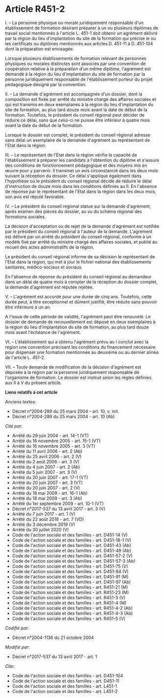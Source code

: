 # Article R451-2

I. – La personne physique ou morale juridiquement responsable d'un établissement de formation désirant préparer à un ou
plusieurs diplômes de travail social mentionnés à l'article L. 451-1 doit obtenir un agrément délivré par la région du lieu
d'implantation du site de la formation qui précise le ou les certificats ou diplômes mentionnés aux articles D. 451-11 à D.
451-104 dont la préparation est envisagée.

Lorsque plusieurs établissements de formation relevant de personnes physiques ou morales distinctes sont associés par une
convention de coopération relative à la préparation d'un même diplôme, l'agrément est demandé à la région du lieu
d'implantation du site de formation par la personne juridiquement responsable de l'établissement porteur du projet
pédagogique désigné par la convention.

II. – La demande d'agrément est accompagnée d'un dossier, dont la composition est fixée par arrêté du ministre chargé des
affaires sociales et qui est transmis en deux exemplaires à la région du lieu d'implantation du site de formation, au plus
tard douze mois avant la date de début de la formation. Toutefois, le président du conseil régional peut décider de réduire
ce délai, sans que celui-ci ne puisse être inférieur à quatre mois avant la date du début de la formation.

Lorsque le dossier est complet, le président du conseil régional adresse sans délai un exemplaire de la demande d'agrément au
représentant de l'Etat dans la région.

III. – Le représentant de l'Etat dans la région vérifie la capacité de l'établissement à préparer les candidats à l'obtention
du diplôme et s'assure des conditions de fonctionnement pédagogique et des moyens mis en œuvre pour y parvenir. Il transmet
un avis circonstancié dans les deux mois suivant la réception du dossier. Ce délai s'applique également dans l'hypothèse où
le président du conseil régional décide de réduire le délai d'instruction de douze mois dans les conditions définies au II.
En l'absence de réponse par le représentant de l'Etat dans la région dans les deux mois, son avis est réputé favorable.

IV. – Le président du conseil régional statue sur la demande d'agrément, après examen des pièces du dossier, au vu du schéma
régional des formations sociales.

La décision d'acceptation ou de rejet de la demande d'agrément est notifiée par le président du conseil régional à l'auteur
de la demande. L'agrément est délivré par un arrêté du président du conseil régional, conforme à un modèle fixé par arrêté du
ministre chargé des affaires sociales, et publié au recueil des actes administratifs de la région.

Le président du conseil régional informe de sa décision le représentant de l'Etat dans la région, qui met à jour le fichier
national des établissements sanitaires, médico-sociaux et sociaux.

En l'absence de réponse du président du conseil régional au demandeur dans un délai de quatre mois à compter de la réception
du dossier complet, la demande d'agrément est réputée rejetée.

V. – L'agrément est accordé pour une durée de cinq ans. Toutefois, cette durée peut, à titre exceptionnel et dûment justifié,
être réduite sans pouvoir être inférieure à un an.

A l'issue de cette période de validité, l'agrément peut être renouvelé. Le dossier de demande de renouvellement est déposé en
deux exemplaires à la région du lieu d'implantation du site de formation, au plus tard douze mois avant l'échéance de
l'agrément.

VI. – L'établissement qui a obtenu l'agrément prévu au I conclut avec la région une convention précisant les conditions du
financement nécessaire pour dispenser une formation mentionnée au deuxième ou au dernier alinéa de l'article L. 451-2.

VII. – Toute demande de modification de la décision d'agrément est déposée à la région par la personne juridiquement
responsable de l'organisme de formation. Le dossier est instruit selon les règles définies aux II à V du présent article.

**Liens relatifs à cet article**

_Anciens textes_:

  - Décret n°2004-289 du 25 mars 2004 - art. 10, v. init.
  - Décret n°2004-289 du 25 mars 2004 - art. 10 (Ab)

_Cité par_:

  - Arrêté du 29 juin 2004 - art. 14-1 (VT)
  - Arrêté du 16 novembre 2005 - art. 15-1 (VT)
  - Arrêté du 16 novembre 2005 - art. 3 (VT)
  - Arrêté du 11 avril 2006 - art. 2 (Ab)
  - Arrêté du 25 avril 2006 - art. 2 (V)
  - Arrêté du 2 août 2006 - art. 3 (V)
  - Arrêté du 4 juin 2007 - art. 2 (Ab)
  - Arrêté du 5 juin 2007 - art. 3 (V)
  - Arrêté du 20 juin 2007 - art. 17-1 (VT)
  - Arrêté du 20 juin 2007 - art. 3 (VT)
  - Arrêté du 20 juin 2007 - art. 2 (V)
  - Arrêté du 18 mai 2009 - art. 16-1 (Ab)
  - Arrêté du 18 mai 2009 - art. 3 (Ab)
  - Arrêté du 1er septembre 2009 - art. 10-1 (VT)
  - Décret n°2017-537 du 13 avril 2017 - art. 3 (V)
  - Arrêté du 7 juin 2017 - art. 1 (V)
  - Arrêté du 22 août 2018 - art. 7 (VD)
  - Arrêté du 3 décembre 2019 (V)
  - Arrêté du 30 juillet 2020 (V)
  - Code de l'action sociale et des familles - art. D451-14 (V)
  - Code de l'action sociale et des familles - art. D451-18-1 (V)
  - Code de l'action sociale et des familles - art. D451-43 (Ab)
  - Code de l'action sociale et des familles - art. D451-49 (Ab)
  - Code de l'action sociale et des familles - art. D451-57-2 (V)
  - Code de l'action sociale et des familles - art. D451-57-3 (Ab)
  - Code de l'action sociale et des familles - art. D451-75 (V)
  - Code de l'action sociale et des familles - art. D451-84 (V)
  - Code de l'action sociale et des familles - art. D451-91 (M)
  - Code de l'action sociale et des familles - art. D451-97 (Ab)
  - Code de l'action sociale et des familles - art. R451-21 (M)
  - Code de l'action sociale et des familles - art. R451-23 (M)
  - Code de l'action sociale et des familles - art. R451-3 (V)
  - Code de l'action sociale et des familles - art. R451-4 (M)
  - Code de l'action sociale et des familles - art. R451-4-2 (Ab)
  - Code de l'action sociale et des familles - art. R451-4-3 (Ab)
  - Code de l'action sociale et des familles - art. R451-5 (V)

_Codifié par_:

  - Décret n°2004-1136 du 21 octobre 2004

_Modifié par_:

  - Décret n°2017-537 du 13 avril 2017 - art. 1

_Cite_:

  - Code de l'action sociale et des familles - art. D451-104
  - Code de l'action sociale et des familles - art. D451-11
  - Code de l'action sociale et des familles - art. L451-1
  - Code de l'action sociale et des familles - art. L451-2
